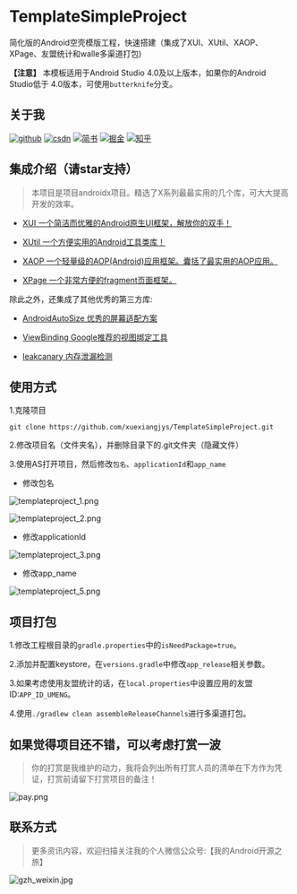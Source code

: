 # TemplateSimpleProject

简化版的Android空壳模版工程，快速搭建（集成了XUI、XUtil、XAOP、XPage、友盟统计和walle多渠道打包)

**【注意】** 本模板适用于Android Studio 4.0及以上版本，如果你的Android Studio低于 4.0版本，可使用`butterknife`分支。

## 关于我

[![github](https://img.shields.io/badge/GitHub-xuexiangjys-blue.svg)](https://github.com/xuexiangjys)   [![csdn](https://img.shields.io/badge/CSDN-xuexiangjys-green.svg)](http://blog.csdn.net/xuexiangjys)   [![简书](https://img.shields.io/badge/简书-xuexiangjys-red.svg)](https://www.jianshu.com/u/6bf605575337)   [![掘金](https://img.shields.io/badge/掘金-xuexiangjys-brightgreen.svg)](https://juejin.im/user/598feef55188257d592e56ed)   [![知乎](https://img.shields.io/badge/知乎-xuexiangjys-violet.svg)](https://www.zhihu.com/people/xuexiangjys) 

## 集成介绍（请star支持）

> 本项目是项目androidx项目。精选了X系列最最实用的几个库，可大大提高开发的效率。

* [XUI 一个简洁而优雅的Android原生UI框架，解放你的双手！](https://github.com/xuexiangjys/XUI)

* [XUtil 一个方便实用的Android工具类库！](https://github.com/xuexiangjys/XUtil)

* [XAOP 一个轻量级的AOP(Android)应用框架。囊括了最实用的AOP应用。](https://github.com/xuexiangjys/XAOP)

* [XPage 一个非常方便的fragment页面框架。](https://github.com/xuexiangjys/XPage)

除此之外，还集成了其他优秀的第三方库:

* [AndroidAutoSize 优秀的屏幕适配方案](https://github.com/JessYanCoding/AndroidAutoSize)

* [ViewBinding Google推荐的视图绑定工具](https://developer.android.google.cn/topic/libraries/view-binding)

* [leakcanary 内存泄漏检测](https://github.com/square/leakcanary)

## 使用方式

1.克隆项目

```
git clone https://github.com/xuexiangjys/TemplateSimpleProject.git
```

2.修改项目名（文件夹名），并删除目录下的.git文件夹（隐藏文件）

3.使用AS打开项目，然后修改`包名`、`applicationId`和`app_name`

* 修改包名

![templateproject_1.png](https://ss.im5i.com/2021/06/14/6TEDn.png)

![templateproject_2.png](https://ss.im5i.com/2021/06/14/6Tbgl.png)

* 修改applicationId

![templateproject_3.png](https://ss.im5i.com/2021/06/14/6Ttu7.png)

* 修改app_name

![templateproject_5.png](https://ss.im5i.com/2021/06/14/6THCP.png)

## 项目打包

1.修改工程根目录的`gradle.properties`中的`isNeedPackage=true`。

2.添加并配置keystore，在`versions.gradle`中修改`app_release`相关参数。

3.如果考虑使用友盟统计的话，在`local.properties`中设置应用的友盟ID:`APP_ID_UMENG`。

4.使用`./gradlew clean assembleReleaseChannels`进行多渠道打包。

## 如果觉得项目还不错，可以考虑打赏一波

> 你的打赏是我维护的动力，我将会列出所有打赏人员的清单在下方作为凭证，打赏前请留下打赏项目的备注！

![pay.png](https://ss.im5i.com/2021/06/14/6twG6.png)

## 联系方式

> 更多资讯内容，欢迎扫描关注我的个人微信公众号:【我的Android开源之旅】

![gzh_weixin.jpg](https://ss.im5i.com/2021/06/14/65yoL.jpg)
